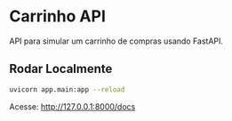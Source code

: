 # Carrinho API

API para simular um carrinho de compras usando FastAPI.

## Rodar Localmente

```bash
uvicorn app.main:app --reload
```

Acesse: http://127.0.0.1:8000/docs
